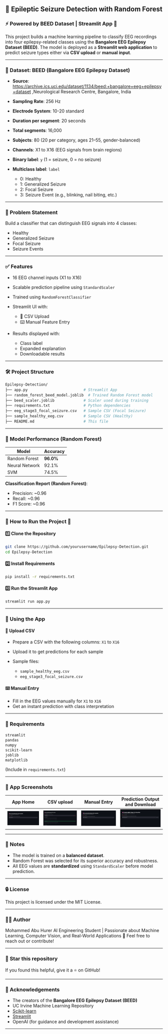 ## 🧠 Epileptic Seizure Detection with Random Forest 

### ⚡ Powered by BEED Dataset | Streamlit App 🧪

This project builds a machine learning pipeline to classify EEG recordings into four epilepsy-related classes using the **Bangalore EEG Epilepsy Dataset (BEED)**. The model is deployed as a **Streamlit web application** to predict seizure types either via **CSV upload** or **manual input**.

---

### 📂 Dataset: BEED (Bangalore EEG Epilepsy Dataset)

* **Source**: https://archive.ics.uci.edu/dataset/1134/beed:+bangalore+eeg+epilepsy+dataset ,Neurological Research Centre, Bangalore, India
* **Sampling Rate**: 256 Hz
* **Electrode System**: 10-20 standard
* **Duration per segment**: 20 seconds
* **Total segments**: 16,000
* **Subjects**: 80 (20 per category, ages 21–55, gender-balanced)
* **Channels**: X1 to X16 (EEG signals from brain regions)
* **Binary label**: `y` (1 = seizure, 0 = no seizure)
* **Multiclass label**: `label`

  * 0: Healthy
  * 1: Generalized Seizure
  * 2: Focal Seizure
  * 3: Seizure Event (e.g., blinking, nail biting, etc.)

---

### 🧠 Problem Statement

Build a classifier that can distinguish EEG signals into 4 classes:

* Healthy
* Generalized Seizure
* Focal Seizure
* Seizure Events

---

### ✅ Features

* 16 EEG channel inputs (X1 to X16)
* Scalable prediction pipeline using `StandardScaler`
* Trained using `RandomForestClassifier`
* Streamlit UI with:

  * 📄 CSV Upload
  * ⌨️ Manual Feature Entry
* Results displayed with:

  * Class label
  * Expanded explanation
  * Downloadable results

---

### 🛠️ Project Structure

```bash
Epilepsy-Detection/
├── app.py                         # Streamlit App
├── random_forest_beed_model.joblib  # Trained Random Forest model
├── beed_scaler.joblib             # Scaler used during training
├── requirements.txt               # Python dependencies
├── eeg_stage3_focal_seizure.csv   # Sample CSV (Focal Seizure)
├── sample_healthy_eeg.csv         # Sample CSV (Healthy)
├── README.md                      # This file
```

---

### 🔬 Model Performance (Random Forest)

| Model          | Accuracy  |
| -------------- | --------- |
| Random Forest  | **96.0%** |
| Neural Network | 92.1%     |
| SVM            | 74.5%     |

**Classification Report (Random Forest)**:

* Precision: \~0.96
* Recall: \~0.96
* F1 Score: \~0.96

---

### 🚀 How to Run the Project 🚀

#### 1️⃣ Clone the Repository

```bash
git clone https://github.com/yourusername/Epilepsy-Detection.git
cd Epilepsy-Detection
```

#### 2️⃣ Install Requirements

```bash
pip install -r requirements.txt
```

#### 3️⃣ Run the Streamlit App

```bash
streamlit run app.py
```

---

### 🧪 Using the App

#### 📄 Upload CSV

* Prepare a CSV with the following columns: `X1` to `X16`
* Upload it to get predictions for each sample
* Sample files:

  * `sample_healthy_eeg.csv`
  * `eeg_stage3_focal_seizure.csv`

#### ⌨️ Manual Entry

* Fill in the EEG values manually for `X1` to `X16`
* Get an instant prediction with class interpretation

---

### 🧾 Requirements

```
streamlit
pandas
numpy
scikit-learn
joblib
matplotlib
```

(Include in `requirements.txt`)

---

### 📸 App Screenshots

| App Home               |  CSV upload              |  Manual Entry              |  Prediction Output and Download  |
| -----------------------| -------------------------| ---------------------------| ---------------------------------|
|   ![App Screenshot](appSS.png)            |  ![App Screenshot](appSS2.png)              |  ![App Screenshot](appSS.png)               |   ![App Screenshot](appSS.png)                    |

---

### 📌 Notes

* The model is trained on a **balanced dataset**.
* Random Forest was selected for its superior accuracy and robustness.
* All EEG values are **standardized** using `StandardScaler` before model prediction.

---

### 🔒 License

This project is licensed under the MIT License.

---

### 🙋‍♂ Author
Mohammed Abu Hurer
AI Engineering Student | Passionate about Machine Learning, Computer Vision, and Real-World Applications 🚀
Feel free to reach out or contribute!

---

### 🌟 Star this repository
If you found this helpful, give it a ⭐ on GitHub!

---

### 🙏 Acknowledgements

* The creators of the **Bangalore EEG Epilepsy Dataset (BEED)**
* UC Irvine Machine Learning Repository
* [Scikit-learn](https://scikit-learn.org/)
* [Streamlit](https://streamlit.io/)
* OpenAI (for guidance and development assistance)

---
